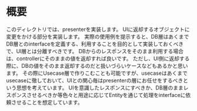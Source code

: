 # 概要
このディレクトリでは、presenterを実装します。
UIに返却するオブジェクトに変更をかける部分を実装します。
実際の使用例を提示すると、DB層はあくまでDB層とのinterfaceを定義する、利用することを目的として実装しておくべきで、UI層とは分離すべきです。
DBからのレスポンスをそのまま利用する場合は、controllerにそのままの値を返却すれば良いです。
ただし、UI側に返却する際に、DBの値をそのまま返却するのだと扱いづらいケースなどもあるかと思います。
その際にUsecase層で作りこむことも可能ですが、usecaseはあくまでusecaseに徹しておいて、UIとの関心毎はpresenterの層にお任せをするべきという思想を考えています。
UIを意識したレスポンスにすべきか、DB層のままレスポンスさせるべきか等色々と用途に応じてEntityを通じて処理をinterfaceに依頼させることを想定しています。